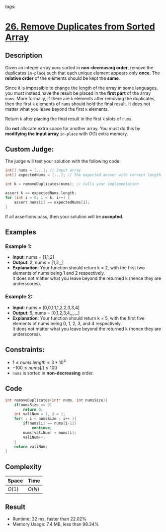 ###### tags: 
# [26. Remove Duplicates from Sorted Array](https://leetcode.com/problems/remove-duplicates-from-sorted-array/)

## Description

Given an integer array `nums` sorted in **non-decreasing order**, remove the duplicates `in-place` such that each unique element appears only **once**. The **relative order** of the elements should be kept the **same**.  

Since it is impossible to change the length of the array in some languages, you must instead have the result be placed in the **first part** of the array `nums`. More formally, if there are `k` elements after removing the duplicates, then the first `k` elements of `nums` should hold the final result. It does not matter what you leave beyond the first `k` elements.  

Return `k` after placing the final result in the first `k` slots of `nums`.  

Do **not** allocate extra space for another array. You must do this by **modifying the input array** `in-place` with $O(1)$ extra memory.

## Custom Judge:

The judge will test your solution with the following code:

```c
int[] nums = [...]; // Input array
int[] expectedNums = [...]; // The expected answer with correct length

int k = removeDuplicates(nums); // Calls your implementation

assert k == expectedNums.length;
for (int i = 0; i < k; i++) {
    assert nums[i] == expectedNums[i];
}
```
If all assertions pass, then your solution will be **accepted**.

## Examples
### Example 1:

- **Input**: nums = [1,1,2]  
- **Output**: 2, nums = [1,2,_]  
- **Explanation**: Your function should return k = 2, with the first two elements of nums being 1 and 2 respectively.  
It does not matter what you leave beyond the returned k (hence they are underscores).

### Example 2:

- **Input**: nums = [0,0,1,1,1,2,2,3,3,4]  
- **Output**: 5, nums = [0,1,2,3,4,_,_,_,_,_]  
- **Explanation**: Your function should return k = 5, with the first five elements of nums being 0, 1, 2, 3, and 4 respectively.  
It does not matter what you leave beyond the returned k (hence they are underscores).

## Constraints:

- $1 \leq nums.length \leq 3 * 10^4$  
- $-100 \leq nums[i] \leq 100$  
- `nums` is sorted in **non-decreasing** order.

## Code

```c
int removeDuplicates(int* nums, int numsSize){
    if(numsSize == 0)
        return 0;
    int valiNum = 1, i = 1;
    for( ; i < numsSize ; i++ ){
        if(nums[i] == nums[i-1])
            continue;
        nums[valiNum] = nums[i];
        valiNum++;
    }
    return valiNum;
}
```

## Complexity

|Space |Time  |
|-     |-     |
|$O(1)$|$O(N)$|

## Result

- Runtime: 32 ms, faster than 22.02%  
- Memory Usage: 7.4 MB, less than 98.34%
